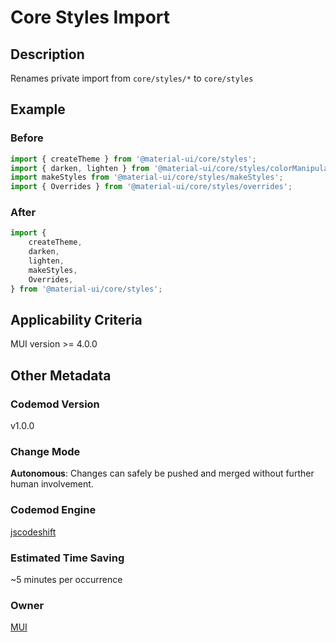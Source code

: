 # Core Styles Import

## Description

Renames private import from `core/styles/*` to `core/styles`

## Example

### Before

```typescript
import { createTheme } from '@material-ui/core/styles';
import { darken, lighten } from '@material-ui/core/styles/colorManipulator';
import makeStyles from '@material-ui/core/styles/makeStyles';
import { Overrides } from '@material-ui/core/styles/overrides';
```

### After

```typescript
import {
	createTheme,
	darken,
	lighten,
	makeStyles,
	Overrides,
} from '@material-ui/core/styles';
```

## Applicability Criteria

MUI version >= 4.0.0

## Other Metadata

### Codemod Version

v1.0.0

### Change Mode

**Autonomous**: Changes can safely be pushed and merged without further human involvement.

### **Codemod Engine**

[jscodeshift](https://github.com/facebook/jscodeshift)

### Estimated Time Saving

~5 minutes per occurrence

### Owner

[MUI](https://github.com/mui)
